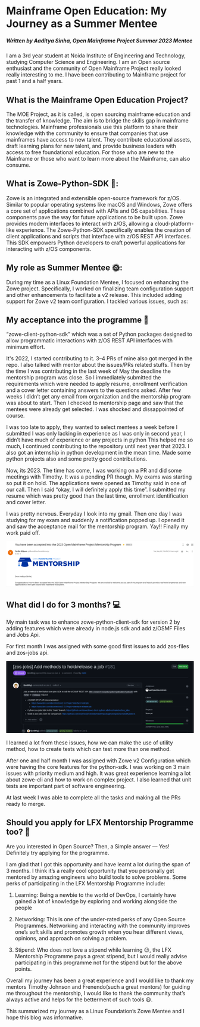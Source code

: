 # Mainframe Open Education: My Journey as a Summer Mentee

##### Written by Aaditya Sinha, Open Mainframe Project Summer 2023 Mentee

I am a 3rd year student at Noida Institute of Engineering and Technology, studying Computer Science and Engineering. I am an Open source enthusiast and the community of Open Mainframe Project really looked really interesting to me. I have been contributing to Mainframe project for past 1 and a half years.

## What is the Mainframe Open Education Project?

The MOE Project, as it is called, is open sourcing mainframe education and the transfer of knowledge. The aim is to bridge the skills gap in mainframe technologies. Mainframe professionals use this platform to share their knowledge with the community to ensure that companies that use mainframes have access to new talent. They contribute educational assets, draft learning plans for new talent, and provide business leaders with access to free foundational education. For those who are new to the Mainframe or those who want to learn more about the Mainframe, can also consume. 

## What is Zowe-Python-SDK 🚀:
Zowe is an integrated and extensible open-source framework for z/OS. Similar to popular operating systems like macOS and Windows, Zowe offers a core set of applications combined with APIs and OS capabilities. These components pave the way for future applications to be built upon. Zowe provides modern interfaces to interact with z/OS, allowing a cloud-platform-like experience. The Zowe-Python-SDK specifically enables the creation of client applications and scripts that interface with z/OS REST API interfaces. This SDK empowers Python developers to craft powerful applications for interacting with z/OS components.

## My role as Summer Mentee 🌞:
During my time as a Linux Foundation Mentee, I focused on enhancing the Zowe project. Specifically, I worked on finalizing team configuration support and other enhancements to facilitate a v2 release. This included adding support for Zowe v2 team configuration. I tackled various issues, such as:


## My acceptance into the programme 🎉
“zowe-client-python-sdk” which was a set of Python packages designed to allow programmatic interactions with z/OS REST API interfaces with minimum effort.

It's 2022, I started contributing to it. 3–4 PRs of mine also got merged in the repo. I also talked with mentor about the issues/PRs related stuffs. Then by the time I was contributing in the last week of May the deadline the mentorship program was close. So I immediately submitted the requirements which were needed to apply resume, enrollment verification and a cover letter containing answers to the questions asked. After few weeks I didn’t get any email from organization and the mentorship program was about to start. Then I checked to mentorship page and saw that the mentees were already get selected. I was shocked and dissappointed of course.

I was too late to apply, they wanted to select mentees a week before I submitted
I was only lacking in experience as I was only in second year, I didn’t have much of experience or any projects in python
This helped me so much, I continued contributing to the repository until next year that 2023. I also got an internship in python development in the mean time. Made some python projects also and some pretty good contributions.

Now, its 2023. The time has come, I was working on a PR and did some meetings with Timothy. It was a pending PR though. My exams was starting so put it on hold. The applications were opened as Timothy said in one of our call. Then I said “okay, I will definitely apply this time”. I submitted my resume which was pretty good than the last time, enrollment identification and cover letter.

I was pretty nervous. Everyday I look into my gmail. Then one day I was studying for my exam and suddenly a notification popped up. I opened it and saw the acceptance mail for the mentorship program. Yay!! Finally my work paid off.

![](./acceptance.png)

## What did I do for 3 months? 💻
My main task was to enhance zowe-python-client-sdk for version 2 by adding features which were already in node.js sdk and add z/OSMF Files and Jobs Api.

For first month I was assigned with some good first issues to add zos-files and zos-jobs api.

![](./issue1.png)

I learned a lot from these issues, how we can make the use of utility method, how to create tests which can test more than one method.

After one and half month I was assigned with Zowe v2 Configuration which were having the core features for the python-sdk.
I was working on 3 main issues with priority medium and high.
It was great experience learning a lot about zowe-cli and how to work on complex project. I also learned that unit tests are important part of software engineering.

At last week I was able to complete all the tasks and making all the PRs ready to merge.

## Should you apply for LFX Mentorship Programme too? 🤔
Are you interested in Open Source? Then, a Simple answer — Yes! Definitely try applying for the programme.

I am glad that I got this opportunity and have learnt a lot during the span of 3 months. I think it’s a really cool opportunity that you personally get mentored by amazing engineers who build tools to solve problems. Some perks of participating in the LFX Mentorship Programme include:

1. Learning: Being a newbie to the world of DevOps, I certainly have gained a lot of knowledge by exploring and working alongside the people

2. Networking: This is one of the under-rated perks of any Open Source Programmes. Networking and interacting with the community improves one’s soft skills and promotes growth when you hear different views, opinions, and approach on solving a problem.

3. Stipend: Who does not love a stipend while learning 😉, the LFX Mentorship Programme pays a great stipend, but I would really advise participating in this programme not for the stipend but for the above points.

Overall my journey has been a great experience and I would like to thank my mentors Timothy Johnson and Frenendo(such a great mentors) for guiding me throughout the mentorship, I would like to thank the community that’s always active and helps for the betterment of such tools 😃.

This summarized my journey as a Linux Foundation’s Zowe Mentee and I hope this blog was informative.